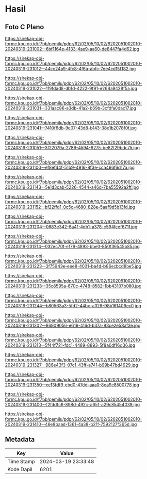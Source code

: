 # Hasil

## Foto C Plano

https://sirekap-obj-formc.kpu.go.id/f7bb/pemilu/pdpr/62/02/05/10/02/6202051002010-20240319-231002--6bf1164e-4133-4ae9-aa60-de8447fa4d62.jpg

https://sirekap-obj-formc.kpu.go.id/f7bb/pemilu/pdpr/62/02/05/10/02/6202051002010-20240319-231012--44cc24a9-4fc8-4f6a-abfc-7ee4cd15f182.jpg

https://sirekap-obj-formc.kpu.go.id/f7bb/pemilu/pdpr/62/02/05/10/02/6202051002010-20240319-231022--119fdad8-db1d-4222-9f91-e264a9428f5a.jpg

https://sirekap-obj-formc.kpu.go.id/f7bb/pemilu/pdpr/62/02/05/10/02/6202051002010-20240319-231031--331aac86-a3db-41a2-b69b-3cfdfa0dac17.jpg

https://sirekap-obj-formc.kpu.go.id/f7bb/pemilu/pdpr/62/02/05/10/02/6202051002010-20240319-231041--7410f6db-9e07-43d8-b143-38e1b2078f0f.jpg

https://sirekap-obj-formc.kpu.go.id/f7bb/pemilu/pdpr/62/02/05/10/02/6202051002010-20240319-231051--3f22079a-2786-4594-9275-be82f29bdc75.jpg

https://sirekap-obj-formc.kpu.go.id/f7bb/pemilu/pdpr/62/02/05/10/02/6202051002010-20240319-231100--ef8ef44f-51b9-4916-8f3e-cca496f6d17a.jpg

https://sirekap-obj-formc.kpu.go.id/f7bb/pemilu/pdpr/62/02/05/10/02/6202051002010-20240319-231143--5e1d3cab-5226-4544-a46d-7ba55592a2ff.jpg

https://sirekap-obj-formc.kpu.go.id/f7bb/pemilu/pdpr/62/02/05/10/02/6202051002010-20240319-231152--bf22ffd1-0c5c-4680-828e-5aaf9d5b13fd.jpg

https://sirekap-obj-formc.kpu.go.id/f7bb/pemilu/pdpr/62/02/05/10/02/6202051002010-20240319-231204--0683e342-6a41-4db1-a378-c594fcef671f.jpg

https://sirekap-obj-formc.kpu.go.id/f7bb/pemilu/pdpr/62/02/05/10/02/6202051002010-20240319-231214--032ec70f-ef79-4893-bbe0-850f36545b85.jpg

https://sirekap-obj-formc.kpu.go.id/f7bb/pemilu/pdpr/62/02/05/10/02/6202051002010-20240319-231223--3f75943e-eee8-4001-ba4d-b86ecbcd8be5.jpg

https://sirekap-obj-formc.kpu.go.id/f7bb/pemilu/pdpr/62/02/05/10/02/6202051002010-20240319-231233--35c8595a-870c-4748-8582-1bb43107b080.jpg

https://sirekap-obj-formc.kpu.go.id/f7bb/pemilu/pdpr/62/02/05/10/02/6202051002010-20240319-231244--b80563a3-5fd2-44bc-a326-98b161409ec0.jpg

https://sirekap-obj-formc.kpu.go.id/f7bb/pemilu/pdpr/62/02/05/10/02/6202051002010-20240319-231302--86909056-e619-416d-b37a-83ce2e58af3e.jpg

https://sirekap-obj-formc.kpu.go.id/f7bb/pemilu/pdpr/62/02/05/10/02/6202051002010-20240319-231313--5f44f721-fdc1-4489-8893-5f8a0df16d36.jpg

https://sirekap-obj-formc.kpu.go.id/f7bb/pemilu/pdpr/62/02/05/10/02/6202051002010-20240319-231327--986e43f3-07c1-43ff-a741-b99b47bd4929.jpg

https://sirekap-obj-formc.kpu.go.id/f7bb/pemilu/pdpr/62/02/05/10/02/6202051002010-20240319-231350--ce13fdf9-ebd0-47dd-aaa0-8ea9e8500778.jpg

https://sirekap-obj-formc.kpu.go.id/f7bb/pemilu/pdpr/62/02/05/10/02/6202051002010-20240319-231400--f2fddfc8-898d-492c-a651-a29c85454039.jpg

https://sirekap-obj-formc.kpu.go.id/f7bb/pemilu/pdpr/62/02/05/10/02/6202051002010-20240319-231410--46e8baad-1361-4a38-b21f-7592127f365d.jpg


## Metadata

| Key        | Value               |
| ---------- | ------------------- |
| Time Stamp | 2024-03-19 23:33:48 |
| Kode Dapil | 6201                |



